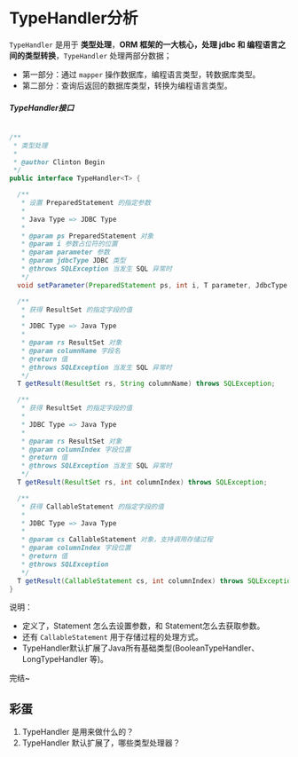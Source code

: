 # TypeHandler分析



`TypeHandler` 是用于 **类型处理**，**ORM 框架的一大核心，处理 jdbc 和 编程语言之间的类型转换**，`TypeHandler`  处理两部分数据；

- 第一部分：通过 `mapper` 操作数据库，编程语言类型，转数据库类型。
- 第二部分：查询后返回的数据库类型，转换为编程语言类型。



##### TypeHandler接口

```java

/**
 * 类型处理
 *
 * @author Clinton Begin
 */
public interface TypeHandler<T> {

  /**
   * 设置 PreparedStatement 的指定参数
   *
   * Java Type => JDBC Type
   *
   * @param ps PreparedStatement 对象
   * @param i 参数占位符的位置
   * @param parameter 参数
   * @param jdbcType JDBC 类型
   * @throws SQLException 当发生 SQL 异常时
   */
  void setParameter(PreparedStatement ps, int i, T parameter, JdbcType jdbcType) throws SQLException;

  /**
   * 获得 ResultSet 的指定字段的值
   *
   * JDBC Type => Java Type
   *
   * @param rs ResultSet 对象
   * @param columnName 字段名
   * @return 值
   * @throws SQLException 当发生 SQL 异常时
   */
  T getResult(ResultSet rs, String columnName) throws SQLException;

  /**
   * 获得 ResultSet 的指定字段的值
   *
   * JDBC Type => Java Type
   *
   * @param rs ResultSet 对象
   * @param columnIndex 字段位置
   * @return 值
   * @throws SQLException 当发生 SQL 异常时
   */
  T getResult(ResultSet rs, int columnIndex) throws SQLException;

  /**
   * 获得 CallableStatement 的指定字段的值
   *
   * JDBC Type => Java Type
   *
   * @param cs CallableStatement 对象，支持调用存储过程
   * @param columnIndex 字段位置
   * @return 值
   * @throws SQLException
   */
  T getResult(CallableStatement cs, int columnIndex) throws SQLException;
}
```

说明：

- 定义了，Statement 怎么去设置参数，和 Statement怎么去获取参数。
- 还有 `CallableStatement` 用于存储过程的处理方式。
- TypeHandler默认扩展了Java所有基础类型(BooleanTypeHandler、LongTypeHandler 等)。





完结~





## 彩蛋

1. TypeHandler 是用来做什么的？
2. TypeHandler 默认扩展了，哪些类型处理器？